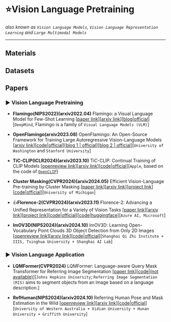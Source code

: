 # ⭐Vision Language Pretraining
*also known as `Vision Language Models`, `Vision Language Representation Learning` and `Large Multimodal Models`*

***

## Materials

## Datasets

## Papers

### ▶ Vision Language Pretraining

* **Flamingo(NIPS2022)(arxiv2022.04)** Flamingo: a Visual Language Model for Few-Shot Learning [[paper link](https://proceedings.neurips.cc/paper_files/paper/2022/hash/960a172bc7fbf0177ccccbb411a7d800-Abstract-Conference.html)][[arxiv link](https://arxiv.org/abs/2204.14198)][[blog|official](https://deepmind.google/discover/blog/tackling-multiple-tasks-with-a-single-visual-language-model/)][`DeepMind`, Flamingo is a family of `Visual Language Models (VLM)`]

* **OpenFlamingo(arxiv2023.08)** OpenFlamingo: An Open-Source Framework for Training Large Autoregressive Vision-Language Models [[arxiv link](https://arxiv.org/abs/2308.01390)][[code|official](https://github.com/mlfoundations/open_flamingo)][[blog 1 | official](https://laion.ai/blog/open-flamingo/)][[blog 2 | official](https://laion.ai/blog/open-flamingo-v2/)][`University of Washington` and `Stanford University`]

* **TiC-CLIP(ICLR2024)(arxiv2023.10)** TiC-CLIP: Continual Training of CLIP Models [[openreview link](https://openreview.net/forum?id=TLADT8Wrhn)][[arxiv link](https://arxiv.org/abs/2310.16226)][[code|official](https://github.com/apple/ml-tic-clip)][`Apple`, based on the code of [`OpenCLIP`](https://github.com/mlfoundations/open_clip)]

* **Cluster Masking(CVPR2024)(arxiv2024.05)** Efficient Vision-Language Pre-training by Cluster Masking [[paper link]()][[arxiv link](https://arxiv.org/abs/2405.08815)][[project link](https://zxp46.github.io/cluster-masking/)][[code|official](https://github.com/Zi-hao-Wei/Efficient-Vision-Language-Pre-training-by-Cluster-Masking)][`University of Michigan`]

* 👍**Florence-2(CVPR2024)(arxiv2023.11)** Florence-2: Advancing a Unified Representation for a Variety of Vision Tasks [[paper link](https://openaccess.thecvf.com/content/CVPR2024/html/Xiao_Florence-2_Advancing_a_Unified_Representation_for_a_Variety_of_Vision_CVPR_2024_paper.html)][[arxiv link](https://arxiv.org/abs/2311.06242)][[project link](https://blog.roboflow.com/florence-2/)][[code|official](https://github.com/kijai/ComfyUI-Florence2)][[code|huggingface](https://huggingface.co/microsoft/Florence-2-large)][`Azure AI, Microsoft`]

* **ImOV3D(NIPS2024)(arxiv2024.10)** ImOV3D: Learning Open-Vocabulary Point Clouds 3D Object Detection from Only 2D Images [[openreview link](https://openreview.net/forum?id=RCO9fRP8AJ)][[arxiv link](https://arxiv.org/abs/2410.24001)][[code|official](https://github.com/yangtiming/ImOV3D)][`Shanghai Qi Zhi Institute + IIIS, Tsinghua University + Shanghai AI Lab`]


### ▶ Vision Language Application

* **LQMFormer(CVPR2024)** LQMFormer: Language-aware Query Mask Transformer for Referring Image Segmentation [[paper link](https://openaccess.thecvf.com/content/CVPR2024/html/Shah_LQMFormer_Language-aware_Query_Mask_Transformer_for_Referring_Image_Segmentation_CVPR_2024_paper.html)][[code|(not available)]()][`Johns Hopkins University`; `Referring Image Segmentation (RIS)` aims to segment objects from an image based on a language description.]

* **RefHuman(NIPS2024)(arxiv2024.10)** Referring Human Pose and Mask Estimation in the Wild [[openreview link](https://openreview.net/forum?id=fXEi3LVflp)][[arxiv link](https://arxiv.org/abs/2410.20508)][[code|official](https://github.com/bo-miao/RefHuman)][`University of Western Australia + Xidian University + Hunan University + Griffith University`]


